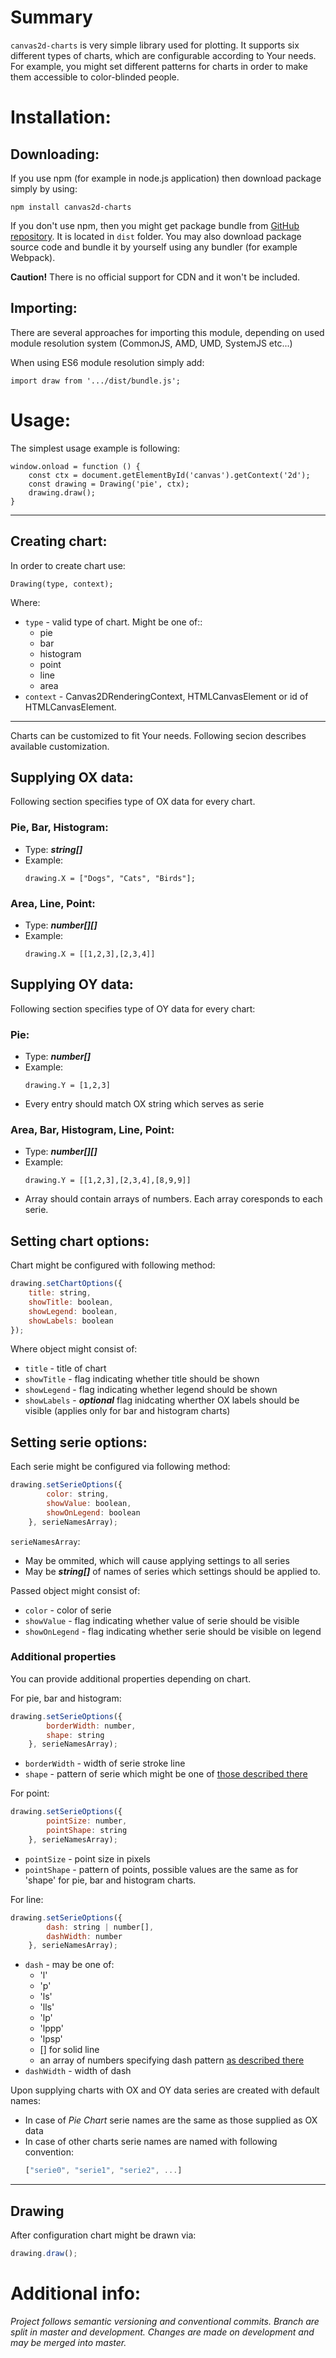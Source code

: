 # Summary
`canvas2d-charts` is very simple library used for plotting. It supports six different types of charts, which are configurable according to Your needs. For example, you might set different patterns for charts in order to make them accessible to color-blinded people.

# Installation:
## Downloading:
If you use npm (for example in node.js application) then download package simply by using:
```
npm install canvas2d-charts
```
If you don't use npm, then you might get package bundle from [GitHub repository](https://github.com/decembermoonn/canvasAPI-charts). It is located in `dist` folder. You may also download package source code and bundle it by yourself using any bundler (for example Webpack).

<strong>Caution!</strong> There is no official support for CDN and it won't be included.
## Importing:
There are several approaches for importing this module, depending on used module resolution system (CommonJS, AMD, UMD, SystemJS etc...)

When using ES6 module resolution simply add:
```
import draw from '.../dist/bundle.js';
```

# Usage:

The simplest usage example is following:
```
window.onload = function () {
    const ctx = document.getElementById('canvas').getContext('2d');
    const drawing = Drawing('pie', ctx);
    drawing.draw();
}
```

---

## Creating chart:
In order to create chart use:
```
Drawing(type, context);
```
Where:
* `type` - valid type of chart.  Might be one of::
    * pie
    * bar
    * histogram
    * point
    * line
    * area
* `context` - Canvas2DRenderingContext, HTMLCanvasElement or id of HTMLCanvasElement.

---

Charts can be customized to fit Your needs. Following secion describes available customization.

## Supplying OX data:
Following section specifies type of OX data for every chart.

### Pie, Bar, Histogram:
* Type: ***string[]***
* Example:
    ```
    drawing.X = ["Dogs", "Cats", "Birds"];
    ```
### Area, Line, Point:
* Type: ***number[][]***
* Example:
    ```
    drawing.X = [[1,2,3],[2,3,4]]
    ```
## Supplying OY data:
Following section specifies type of OY data for every chart:

### Pie:
* Type: ***number[]***
* Example:
    ```
    drawing.Y = [1,2,3]
    ```
* Every entry should match OX string which serves as serie    
### Area, Bar, Histogram, Line, Point:
* Type: ***number[][]***
* Example:
    ```
    drawing.Y = [[1,2,3],[2,3,4],[8,9,9]]
* Array should contain arrays of numbers. Each array coresponds to each serie. 

## Setting chart options:
Chart might be configured with following method:
```js
drawing.setChartOptions({
    title: string,
    showTitle: boolean,
    showLegend: boolean,
    showLabels: boolean
});
```
Where object might consist of:
* `title` - title of chart
* `showTitle` - flag indicating whether title should be shown
* `showLegend` - flag indicating whether legend should be shown
* `showLabels` - ***optional*** flag inidcating wherther OX labels should be visible (applies only for bar and histogram charts)

## Setting serie options:
Each serie might be configured via following method:
```js
drawing.setSerieOptions({
        color: string,
        showValue: boolean,
        showOnLegend: boolean
    }, serieNamesArray);
```
`serieNamesArray`:
* May be ommited, which will cause applying settings to all series
* May be ***string[]*** of names of series which settings should be applied to.

Passed object might consist of:
* `color` - color of serie
* `showValue` - flag indicating whether value of serie should be visible
* `showOnLegend` - flag indicating whether serie should be visible on legend

### Additional properties
You can provide additional properties depending on chart.

For pie, bar and histogram:
```js
drawing.setSerieOptions({
        borderWidth: number,
        shape: string
    }, serieNamesArray);
```
* `borderWidth` - width of serie stroke line
* `shape` - pattern of serie which might be one of [those described there](https://github.com/ashiguruma/patternomaly/blob/5ca857ae7888aacaac9ecfc43f6b3e9859e40645/README.md)

For point:
```js
drawing.setSerieOptions({
        pointSize: number,
        pointShape: string
    }, serieNamesArray);
```
* `pointSize` - point size in pixels
* `pointShape` - pattern of points, possible values are the same as for 'shape' for pie, bar and histogram charts.

For line:
```js
drawing.setSerieOptions({
        dash: string | number[],
        dashWidth: number
    }, serieNamesArray);
```
* `dash` - may be one of:
    - 'l'  
    - 'p'  
    - 'ls'
    - 'lls'
    - 'lp'
    - 'lppp'
    - 'lpsp'
    - [] for solid line
    - an array of numbers specifying dash pattern [as described there](https://developer.mozilla.org/en-US/docs/Web/API/CanvasRenderingContext2D/setLineDash)
* `dashWidth` - width of dash

Upon supplying charts with OX and OY data series are created with default names:
* In case of *Pie Chart* serie names are the same as those supplied as OX data
* In case of other charts serie names are named with following convention:
    ```js
    ["serie0", "serie1", "serie2", ...]
    ```

---

## Drawing
After configuration chart might be drawn via: 
```js
drawing.draw();
```

# Additional info:
<i>Project follows semantic versioning and conventional commits.
Branch are split in master and development.
Changes are made on development and may be merged into master.</i>

